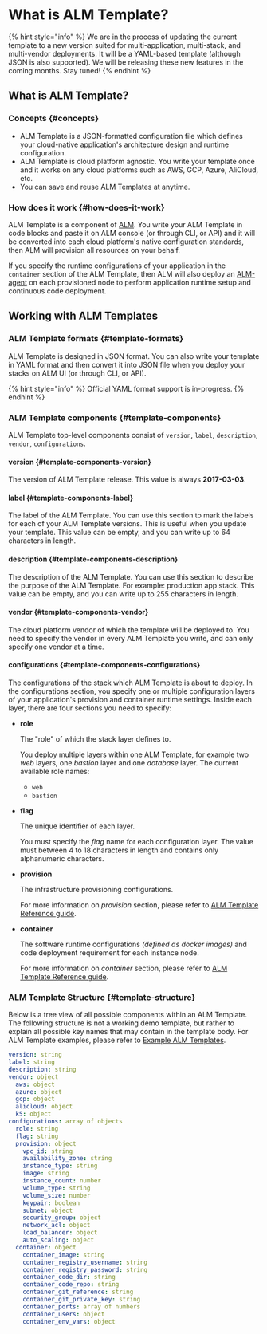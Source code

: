 # What is ALM Template?

{% hint style="info" %}
We are in the process of updating the current template to a new version suited for multi-application, multi-stack, and multi-vendor deployments. It will be a YAML-based template \(although JSON is also supported\). We will be releasing these new features in the coming months. Stay tuned!
{% endhint %}

## What is ALM Template?

### Concepts {#concepts}

* ALM Template is a JSON-formatted configuration file which defines your cloud-native application's architecture design and runtime configuration.
* ALM Template is cloud platform agnostic. You write your template once and it works on any cloud platforms such as AWS, GCP, Azure, AliCloud, etc.
* You can save and reuse ALM Templates at anytime.

### How does it work {#how-does-it-work}

ALM Template is a component of [ALM](https://mobingi.com/how-mobingi-alm-works). You write your ALM Template in code blocks and paste it on ALM console \(or through CLI, or API\) and it will be converted into each cloud platform's native configuration standards, then ALM will provision all resources on your behalf.

If you specify the runtime configurations of your application in the `container` section of the ALM Template, then ALM will also deploy an [ALM-agent](https://docs.mobingi.com/mobingi-alm/alm-agent) on each provisioned node to perform application runtime setup and continuous code deployment.

## Working with ALM Templates

### ALM Template formats {#template-formats}

ALM Template is designed in JSON format. You can also write your template in YAML format and then convert it into JSON file when you deploy your stacks on ALM UI \(or through CLI, or API\).

{% hint style="info" %}
Official YAML format support is in-progress.
{% endhint %}

### ALM Template components {#template-components}

ALM Template top-level components consist of `version`, `label`, `description`, `vendor`, `configurations`.

#### version {#template-components-version}

The version of ALM Template release. This value is always **2017-03-03**.

#### label {#template-components-label}

The label of the ALM Template. You can use this section to mark the labels for each of your ALM Template versions. This is useful when you update your template. This value can be empty, and you can write up to 64 characters in length.

#### description {#template-components-description}

The description of the ALM Template. You can use this section to describe the purpose of the ALM Template. For example: production app stack. This value can be empty, and you can write up to 255 characters in length.

#### vendor {#template-components-vendor}

The cloud platform vendor of which the template will be deployed to. You need to specify the vendor in every ALM Template you write, and can only specify one vendor at a time.

#### configurations {#template-components-configurations}

The configurations of the stack which ALM Template is about to deploy. In the configurations section, you specify one or multiple configuration layers of your application's provision and container runtime settings. Inside each layer, there are four sections you need to specify:

* **role**

  The "role" of which the stack layer defines to.

  You deploy multiple layers within one ALM Template, for example two _web_ layers, one _bastion_ layer and one _database_ layer. The current available role names:

  * `web`
  * `bastion`

* **flag**

  The unique identifier of each layer.

  You must specify the _flag_ name for each configuration layer. The value must between 4 to 18 characters in length and contains only alphanumeric characters.

* **provision**

  The infrastructure provisioning configurations.

  For more information on _provision_ section, please refer to [ALM Template Reference guide](https://docs.mobingi.com/mobingi-alm/alm-template/alm-template-reference).

* **container**

  The software runtime configurations _\(defined as docker images\)_ and code deployment requirement for each instance node.

  For more information on _container_ section, please refer to [ALM Template Reference guide](https://docs.mobingi.com/mobingi-alm/alm-template/alm-template-reference).

### ALM Template Structure {#template-structure}

Below is a tree view of all possible components within an ALM Template. The following structure is not a working demo template, but rather to explain all possible key names that may contain in the template body. For ALM Template examples, please refer to [Example ALM Templates](https://docs.mobingi.com/mobingi-alm/alm-template/example-alm-templates).

```yaml
version: string
label: string
description: string
vendor: object
  aws: object
  azure: object
  gcp: object
  alicloud: object
  k5: object
configurations: array of objects
  role: string
  flag: string
  provision: object
    vpc_id: string
    availability_zone: string
    instance_type: string
    image: string
    instance_count: number
    volume_type: string
    volume_size: number
    keypair: boolean
    subnet: object
    security_group: object
    network_acl: object
    load_balancer: object
    auto_scaling: object
  container: object
    container_image: string
    container_registry_username: string
    container_registry_password: string
    container_code_dir: string
    container_code_repo: string
    container_git_reference: string
    container_git_private_key: string
    container_ports: array of numbers
    container_users: object
    container_env_vars: object
```

